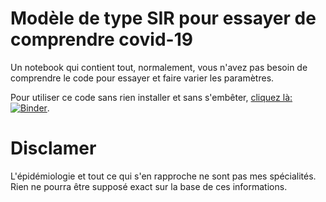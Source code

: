 # Modèle de type SIR pour essayer de comprendre covid-19

Un notebook qui contient tout, normalement, vous n'avez pas besoin de comprendre
le code pour essayer et faire varier les paramètres.

Pour utiliser ce code sans rien installer et sans s'embêter, [cliquez là: ![Binder](https://mybinder.org/badge_logo.svg)](https://mybinder.org/v2/gh/jb-leger/SIR_covid19/master?filepath=comprendre_SIR.ipynb).

# Disclamer

L'épidémiologie et tout ce qui s'en rapproche ne sont pas mes spécialités. Rien
ne pourra être supposé exact sur la base de ces informations.
